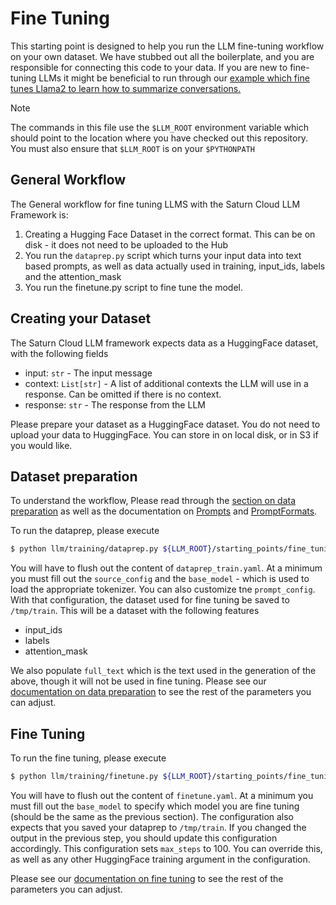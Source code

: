 # Fine Tuning

This starting point is designed to help you run the LLM fine-tuning workflow on your own dataset.  We have stubbed
out all the boilerplate, and you are responsible for connecting this code to your data. If you are new to fine-tuning
LLMs it might be beneficial to run through our 
[example which fine tunes Llama2 to learn how to summarize conversations.](../../examples/fine_tuning_samsum/README.md)

> [!NOTE]
> The commands in this file use the `$LLM_ROOT` environment variable which should
> point to the location where you have checked out this repository. You must also
> ensure that `$LLM_ROOT` is on your `$PYTHONPATH`

## General Workflow

The General workflow for fine tuning LLMS with the Saturn Cloud LLM Framework is:
1. Creating a Hugging Face Dataset in the correct format. This can be on disk - it does not need
   to be uploaded to the Hub
2. You run the `dataprep.py` script which turns your input data into text based prompts, as well as
   data actually used in training, input_ids, labels and the attention_mask
3. You run the finetune.py script to fine tune the model.

## Creating your Dataset

The Saturn Cloud LLM framework expects data as a HuggingFace dataset, with the following fields

- input: `str` - The input message
- context: `List[str]` - A list of additional contexts the LLM will use in a response. Can be omitted if there is no context.
- response: `str` - The response from the LLM

Please prepare your dataset as a HuggingFace dataset. You do not need to upload your data to HuggingFace. 
You can store in on local disk, or in S3 if you would like.


## Dataset preparation

To understand the workflow, Please read through the
[section on data preparation](../../llm/training/README.md#data-preparation-steps)
as well as the documentation on [Prompts](../../README.md#prompts) and
[PromptFormats](../../README.md#prompt-format). 

To run the dataprep, please execute

```bash
$ python llm/training/dataprep.py ${LLM_ROOT}/starting_points/fine_tuning/dataprep_train.yaml
```

You will have to flush out the content of `dataprep_train.yaml`. At a minimum you must fill out 
the `source_config` and the `base_model` - which is used to load the appropriate tokenizer. You 
can also customize tne `prompt_config`. With that configuration, the dataset used for fine tuning
be saved to `/tmp/train`. This will be a dataset with the following features

- input_ids
- labels
- attention_mask

We also populate `full_text` which is the text used in the generation of the above, though it will not 
be used in fine tuning. 
Please see our [documentation on data preparation](../../llm/training/README.md#data-preparation-steps) 
to see the rest of the parameters you can adjust. 

## Fine Tuning

To run the fine tuning, please execute

```bash
$ python llm/training/finetune.py ${LLM_ROOT}/starting_points/fine_tuning/finetune.yaml
```

You will have to flush out the content of `finetune.yaml`. At a minimum you must fill out the `base_model` 
to specify which model you are fine tuning (should be the same as the previous section). The configuration
also expects that you saved your dataprep to `/tmp/train`. If you changed the output in the previous step,
you should update this configuration accordingly. This configuration sets `max_steps` to 100. You can
override this, as well as any other HuggingFace training argument in the configuration. 

Please see our [documentation on fine tuning](../../llm/training/README.md#fine-tuning) 
to see the rest of the parameters you can adjust. 